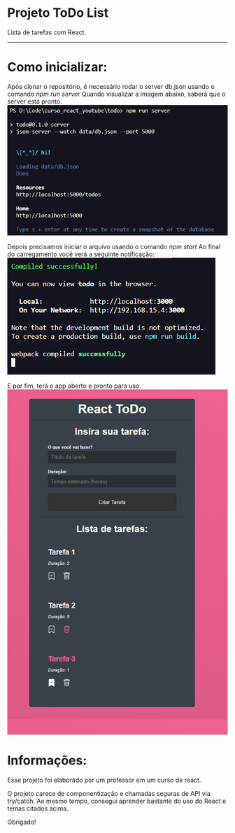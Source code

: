 # **Projeto ToDo List**  
Lista de tarefas com React.
______________________

# Como inicializar:
Após clonar o repositório, é necessário rodar o server db.json usando o comando *npm run server*
Quando visualizar a imagem abaixo, saberá que o server está pronto.
![Inicialização do banco de dados genérico](public/serverjson.png)

Depois precisamos iniciar o arquivo usando o comando *npm start*
Ao final do carregamento você verá a seguinte notificação:
![Inicialização do servidor](public/npmstart.png)

E por fim, terá o app aberto e pronto para uso.
![Lista de Tarefas](public/todolist.png)

# Informações:

Esse projeto foi elaborado por um professor em um curso de react.

O projeto carece de componentização e chamadas seguras de API via try/catch.
Ao mesmo tempo, consegui aprender bastante do uso do React e temas citados acima.



Obrigado!
